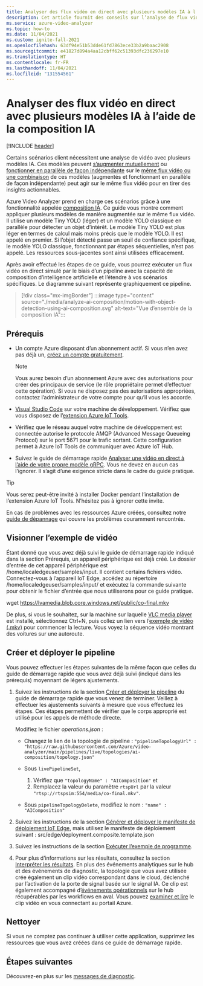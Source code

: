```yaml
---
title: Analyser des flux vidéo en direct avec plusieurs modèles IA à l’aide de la composition IA
description: Cet article fournit des conseils sur l’analyse de flux vidéo en direct avec plusieurs modèles IA à l’aide de la fonctionnalité de composition IA d’Azure Video Analyzer.
ms.service: azure-video-analyzer
ms.topic: how-to
ms.date: 11/04/2021
ms.custom: ignite-fall-2021
ms.openlocfilehash: 63df94e51b53dde61fd7863ece33b2a9baac2908
ms.sourcegitcommit: e41827d894a4aa12cbff62c51393dfc236297e10
ms.translationtype: HT
ms.contentlocale: fr-FR
ms.lasthandoff: 11/04/2021
ms.locfileid: "131554561"
---
```

# <a name="analyze-live-video-streams-with-multiple-ai-models-using-ai-composition"></a>Analyser des flux vidéo en direct avec plusieurs modèles IA à l’aide de la composition IA

[!INCLUDE [header](includes/edge-env.md)]

Certains scénarios client nécessitent une analyse de vidéo avec plusieurs modèles IA. Ces modèles peuvent [s’augmenter mutuellement](../ai-composition-overview.md#sequential-ai-composition) ou [fonctionner en parallèle de façon indépendante](../ai-composition-overview.md#parallel-ai-composition) sur le [même flux vidéo ou une combinaison](../ai-composition-overview.md#combined-ai-composition) de ces modèles (augmentés et fonctionnant en parallèle de façon indépendante) peut agir sur le même flux vidéo pour en tirer des insights actionnables.

Azure Video Analyzer prend en charge ces scénarios grâce à une fonctionnalité appelée [composition IA](../ai-composition-overview.md). Ce guide vous montre comment appliquer plusieurs modèles de manière augmentée sur le même flux vidéo. Il utilise un modèle Tiny YOLO (léger) et un modèle YOLO classique en parallèle pour détecter un objet d’intérêt. Le modèle Tiny YOLO est plus léger en termes de calcul mais moins précis que le modèle YOLO. Il est appelé en premier. Si l’objet détecté passe un seuil de confiance spécifique, le modèle YOLO classique, fonctionnant par étapes séquentielles, n’est pas appelé. Les ressources sous-jacentes sont ainsi utilisées efficacement.

Après avoir effectué les étapes de ce guide, vous pourrez exécuter un flux vidéo en direct simulé par le biais d’un pipeline avec la capacité de composition d’intelligence artificielle et l’étendre à vos scénarios spécifiques. Le diagramme suivant représente graphiquement ce pipeline.

> [!div class="mx-imgBorder"]
> :::image type="content" source="./media/analyze-ai-composition/motion-with-object-detection-using-ai-composition.svg" alt-text="Vue d’ensemble de la composition IA":::
 
## <a name="prerequisites"></a>Prérequis

* Un compte Azure disposant d’un abonnement actif. Si vous n’en avez pas déjà un, [créez un compte gratuitement](https://azure.microsoft.com/free/?WT.mc_id=A261C142F).

    > [!NOTE]
    > Vous aurez besoin d’un abonnement Azure avec des autorisations pour créer des principaux de service (le rôle propriétaire permet d’effectuer cette opération). Si vous ne disposez pas des autorisations appropriées, contactez l’administrateur de votre compte pour qu’il vous les accorde.
* [Visual Studio Code](https://code.visualstudio.com/) sur votre machine de développement. Vérifiez que vous disposez de l’[extension Azure IoT Tools](https://marketplace.visualstudio.com/items?itemName=vsciot-vscode.azure-iot-tools).
* Vérifiez que le réseau auquel votre machine de développement est connectée autorise le protocole AMQP (Advanced Message Queueing Protocol) sur le port 5671 pour le trafic sortant. Cette configuration permet à Azure IoT Tools de communiquer avec Azure IoT Hub.
* Suivez le guide de démarrage rapide [Analyser une vidéo en direct à l’aide de votre propre modèle gRPC](analyze-live-video-use-your-model-grpc.md). Vous ne devez en aucun cas l’ignorer. Il s’agit d’une exigence stricte dans le cadre du guide pratique.

> [!TIP]
> Vous serez peut-être invité à installer Docker pendant l’installation de l’extension Azure IoT Tools. N’hésitez pas à ignorer cette invite.
>
> En cas de problèmes avec les ressources Azure créées, consultez notre [guide de dépannage](troubleshoot.md#common-error-resolutions) qui couvre les problèmes couramment rencontrés.

## <a name="review-the-video-sample"></a>Visionner l’exemple de vidéo

Étant donné que vous avez déjà suivi le guide de démarrage rapide indiqué dans la section Prérequis, un appareil périphérique est déjà créé. Le dossier d’entrée de cet appareil périphérique est /home/localedgeuser/samples/input. Il contient certains fichiers vidéo. Connectez-vous à l’appareil IoT Edge, accédez au répertoire /home/localedgeuser/samples/input/ et exécutez la commande suivante pour obtenir le fichier d’entrée que nous utiliserons pour ce guide pratique.

wget https://lvamedia.blob.core.windows.net/public/co-final.mkv

De plus, si vous le souhaitez, sur la machine sur laquelle [VLC media player](https://www.videolan.org/vlc/) est installé, sélectionnez Ctrl+N, puis collez un lien vers l’[exemple de vidéo (.mkv)](https://lvamedia.blob.core.windows.net/public/co-final.mkv) pour commencer la lecture. Vous voyez la séquence vidéo montrant des voitures sur une autoroute.

## <a name="create-and-deploy-the-pipeline"></a>Créer et déployer le pipeline

Vous pouvez effectuer les étapes suivantes de la même façon que celles du guide de démarrage rapide que vous avez déjà suivi (indiqué dans les prérequis) moyennant de légers ajustements.

1. Suivez les instructions de la section [Créer et déployer le pipeline](analyze-live-video-use-your-model-grpc.md#create-and-deploy-the-pipeline) du guide de démarrage rapide que vous venez de terminer. Veillez à effectuer les ajustements suivants à mesure que vous effectuez les étapes. Ces étapes permettent de vérifier que le corps approprié est utilisé pour les appels de méthode directe.
    
    Modifiez le fichier *operations.json* :
    
    * Changez le lien de la topologie de pipeline : `"pipelineTopologyUrl" : "https://raw.githubusercontent.com/Azure/video-analyzer/main/pipelines/live/topologies/ai-composition/topology.json"`
    * Sous `livePipelineSet`,  
       1. Vérifiez que `"topologyName" : "AIComposition"` et 
       2. Remplacez la valeur du paramètre `rtspUrl` par la valeur `"rtsp://rtspsim:554/media/co-final.mkv"`.
        
    * Sous `pipelineTopologyDelete`, modifiez le nom : `"name" : "AIComposition"`
2. Suivez les instructions de la section [Générer et déployer le manifeste de déploiement IoT Edge](analyze-live-video-use-your-model-grpc.md#generate-and-deploy-the-iot-edge-deployment-manifest), mais utilisez le manifeste de déploiement suivant : src/edge/deployment.composite.template.json
3. Suivez les instructions de la section [Exécuter l’exemple de programme](analyze-live-video-use-your-model-grpc.md#run-the-sample-program).
4. Pour plus d’informations sur les résultats, consultez la section [Interpréter les résultats](analyze-live-video-use-your-model-grpc.md#interpret-results). En plus des événements analytiques sur le hub et des événements de diagnostic, la topologie que vous avez utilisée crée également un clip vidéo correspondant dans le cloud, déclenché par l’activation de la porte de signal basée sur le signal IA. Ce clip est également accompagné d’[événements opérationnels](record-event-based-live-video.md#operational-events) sur le hub récupérables par les workflows en aval. Vous pouvez [examiner et lire](record-event-based-live-video.md#playing-back-the-recording) le clip vidéo en vous connectant au portail Azure.

## <a name="clean-up"></a>Nettoyer

Si vous ne comptez pas continuer à utiliser cette application, supprimez les ressources que vous avez créées dans ce guide de démarrage rapide.

## <a name="next-steps"></a>Étapes suivantes

Découvrez-en plus sur les [messages de diagnostic](monitor-log-edge.md).
